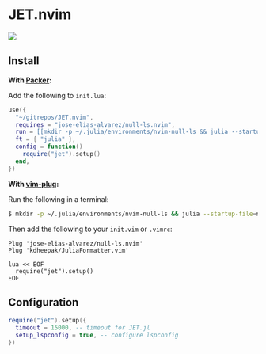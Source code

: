 # JET.nvim

![](https://aws1.discourse-cdn.com/business5/uploads/julialang/original/3X/b/4/b47f035733d3f3fab9dd9c13f0e5446e60f59d3c.jpeg)

## Install

**With [Packer](https://github.com/wbthomason/packer.nvim):**

Add the following to `init.lua`:

```lua
use({
  "~/gitrepos/JET.nvim",
  requires = "jose-elias-alvarez/null-ls.nvim",
  run = [[mkdir -p ~/.julia/environments/nvim-null-ls && julia --startup-file=no --project=~/.julia/environments/nvim-null-ls -e 'using Pkg; Pkg.add("JET")']],
  ft = { "julia" },
  config = function()
    require("jet").setup()
  end,
})
```

**With [vim-plug](https://github.com/junegunn/vim-plug):**

Run the following in a terminal:

```bash
$ mkdir -p ~/.julia/environments/nvim-null-ls && julia --startup-file=no --project=~/.julia/environments/nvim-null-ls -e 'using Pkg; Pkg.add("JET")'
```

Then add the following to your `init.vim` or `.vimrc`:

```vim
Plug 'jose-elias-alvarez/null-ls.nvim'
Plug 'kdheepak/JuliaFormatter.vim'

lua << EOF
  require("jet").setup()
EOF
```

## Configuration

```lua
require("jet").setup({
  timeout = 15000, -- timeout for JET.jl
  setup_lspconfig = true, -- configure lspconfig
})
```
